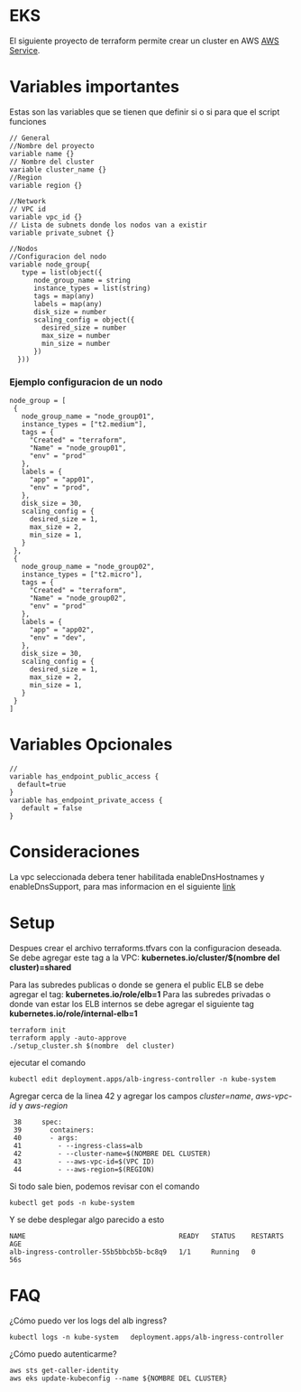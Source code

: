 # EKS

El siguiente proyecto de terraform permite crear un cluster en AWS [AWS Service](https://aws.amazon.com).

# Variables importantes
Estas son las variables que se tienen que definir si o si para que el script funciones
```
// General
//Nombre del proyecto
variable name {}
// Nombre del cluster
variable cluster_name {}
//Region
variable region {}

//Network
// VPC id
variable vpc_id {}
// Lista de subnets donde los nodos van a existir
variable private_subnet {}

//Nodos
//Configuracion del nodo
variable node_group{
   type = list(object({
      node_group_name = string
      instance_types = list(string)
      tags = map(any)
      labels = map(any)
      disk_size = number
      scaling_config = object({
      	desired_size = number
      	max_size = number
      	min_size = number
      })
  }))
 ```

### Ejemplo configuracion de un nodo
 ```
 node_group = [
  {
    node_group_name = "node_group01",
    instance_types = ["t2.medium"],
    tags = {
      "Created" = "terraform",
      "Name" = "node_group01",
      "env" = "prod"
    },
    labels = {
      "app" = "app01",
      "env" = "prod",
    },
    disk_size = 30,
    scaling_config = {
      desired_size = 1,
      max_size = 2,
      min_size = 1,
    }
  },
  {
    node_group_name = "node_group02",
    instance_types = ["t2.micro"],
    tags = {
      "Created" = "terraform",
      "Name" = "node_group02",
      "env" = "prod"
    },
    labels = {
      "app" = "app02",
      "env" = "dev",
    },
    disk_size = 30,
    scaling_config = {
      desired_size = 1,
      max_size = 2,
      min_size = 1,
    }
  }
]
  ```

# Variables Opcionales

```
//  
variable has_endpoint_public_access {
  default=true
}
variable has_endpoint_private_access {
   default = false
}
```  

# Consideraciones
La vpc seleccionada debera tener habilitada enableDnsHostnames y enableDnsSupport, para mas informacion en el siguiente [link](https://docs.aws.amazon.com/es_es/vpc/latest/userguide/vpc-dns.html)


# Setup
Despues crear el archivo terraforms.tfvars con la configuracion deseada. Se debe agregar este tag a la VPC: **kubernetes.io/cluster/$(nombre del cluster)=shared**

Para las subredes publicas o donde se genera el public ELB se debe agregar el tag: **kubernetes.io/role/elb=1**
Para las subredes privadas o donde van estar los ELB internos se debe agregar el siguiente tag **kubernetes.io/role/internal-elb=1**

```
terraform init
terraform apply -auto-approve
./setup_cluster.sh $(nombre  del cluster)
```
ejecutar el comando
```
kubectl edit deployment.apps/alb-ingress-controller -n kube-system
```
Agregar cerca de la linea 42 y agregar los campos *cluster=name*, *aws-vpc-id* y *aws-region*
```
 38     spec:
 39       containers:
 40       - args:
 41         - --ingress-class=alb
 42         - --cluster-name=$(NOMBRE DEL CLUSTER)
 43         - --aws-vpc-id=$(VPC ID)
 44         - --aws-region=$(REGION)
```

Si todo sale bien, podemos revisar con el comando
```
kubectl get pods -n kube-system
```

Y se debe desplegar algo parecido a esto
```
NAME                                      READY   STATUS    RESTARTS   AGE
alb-ingress-controller-55b5bbcb5b-bc8q9   1/1     Running   0          56s
```

# FAQ

¿Cómo puedo ver los logs del alb ingress?
```
kubectl logs -n kube-system   deployment.apps/alb-ingress-controller
```

¿Cómo puedo autenticarme?
```
aws sts get-caller-identity
aws eks update-kubeconfig --name ${NOMBRE DEL CLUSTER}
```
